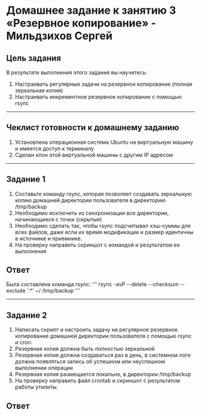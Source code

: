 # Домашнее задание к занятию 3 «Резервное копирование» - Мильдзихов Сергей

## Цель задания
В результате выполнения этого задания вы научитесь:

1. Настраивать регулярные задачи на резервное копирование (полная зеркальная копия)
2. Настраивать инкрементное резервное копирование с помощью rsync

---

## Чеклист готовности к домашнему заданию
1. Установлена операционная система Ubuntu на виртуальную машину и имеется доступ к терминалу
2. Сделан клон этой виртуальной машины с другим IP адресом

---

## Задание 1
1. Составьте команду rsync, которая позволяет создавать зеркальную копию домашней директории пользователя в директорию /tmp/backup
2. Необходимо исключить из синхронизации все директории, начинающиеся с точки (скрытые)
3. Необходимо сделать так, чтобы rsync подсчитывал хэш-суммы для всех файлов, даже если их время модификации и размер идентичны в источнике и приемнике.
4. На проверку направить скриншот с командой и результатом ее выполнения

## Ответ

Была составлена команда rsync:
''' rsync -avP --delete --checksum --exclude '.*' ~/ /tmp/backup '''

---

## Задание 2
1. Написать скрипт и настроить задачу на регулярное резервное копирование домашней директории пользователя с помощью rsync и cron.
2. Резервная копия должна быть полностью зеркальной
3. Резервная копия должна создаваться раз в день, в системном логе должна появляться запись об успешном или неуспешном выполнении операции
4. Резервная копия размещается локально, в директории /tmp/backup
5. На проверку направить файл crontab и скриншот с результатом работы утилиты.

## Ответ

